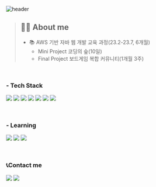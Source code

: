 
<!--
**jaeheeeKim/jaeheeeKim** is a ✨ _special_ ✨ repository because its `README.md` (this file) appears on your GitHub profile.

Here are some ideas to get you started:

- 🔭 I’m currently working on ...
- 🌱 I’m currently learning ...
- 👯 I’m looking to collaborate on ...
- 🤔 I’m looking for help with ...
- 💬 Ask me about ...
- 📫 How to reach me: ...
- 😄 Pronouns: ...
- ⚡ Fun fact: ...
-->
![header](https://capsule-render.vercel.app/api?type=waving&height=160&text=JaeheeKim&color=auto)

> ## 👩‍💻 About me
> - 📚  AWS 기반 자바 웹 개발 교육 과정(23.2-23.7, 6개월)
>   - Mini Project 코딩의 숲(10일)
>   - Final Project 보드게임 복합 커뮤니티(1개월 3주)

<br>

<h3> - Tech Stack </h3>
<p>
  <img src="https://img.shields.io/badge/spring-6DB33F?style=flat-square&logo=spring&logoColor=white">
  <img src="https://img.shields.io/badge/Java-007396.svg?style=flat-square&logo=Java&logoColor=white">
  <img src="https://img.shields.io/badge/JSP-007396?style=flat-square&logo=Java&logoColor=white">
  <img src="https://img.shields.io/badge/html5-E34F26?style=flat-square&logo=HTML5&logoColor=white">
  <img src="https://img.shields.io/badge/javascript-F7DF1E?style=flat-square&logo=javascript&logoColor=white">
  <img src="https://img.shields.io/badge/Oracle-F80000?style=flat-square&logo=oracle&logoColor=white">
  <img src="https://img.shields.io/badge/github-181717?style=flat-square&logo=github&logoColor=white">&nbsp
</p>

<br>

<h3> - Learning </h3>
<p>
 <img src="https://img.shields.io/badge/AWS-232F3E?style=flat-square&logo=AmazonAWS&logoColor=white">
 <img src="https://img.shields.io/badge/Docker-2496ED?style=flat-square&logo=Docker&logoColor=white"> 
 <img src="https://img.shields.io/badge/Mysql-E6B91E?style=flat-square&logo=MySql&logoColor=white">
</p>

<br>

<div>
<h3>📞Contact me</h3>
<a href="https://velog.io/@jh960902">
<img src="https://img.shields.io/badge/Velog-20C997?style=flat-square&logo=Velog&logoColor=white"/></a>
<a href="jh960905@gamil.com">
<img src="https://img.shields.io/badge/Gmail-EA4335?style=flat-square&logo=Gmail&logoColor=white"/></a>
</div>
